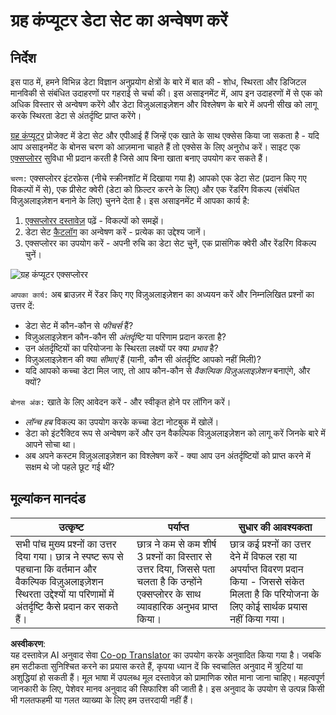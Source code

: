 <!--
CO_OP_TRANSLATOR_METADATA:
{
  "original_hash": "d1e05715f9d97de6c4f1fb0c5a4702c0",
  "translation_date": "2025-08-24T00:19:51+00:00",
  "source_file": "6-Data-Science-In-Wild/20-Real-World-Examples/assignment.md",
  "language_code": "hi"
}
-->
# ग्रह कंप्यूटर डेटा सेट का अन्वेषण करें

## निर्देश

इस पाठ में, हमने विभिन्न डेटा विज्ञान अनुप्रयोग क्षेत्रों के बारे में बात की - शोध, स्थिरता और डिजिटल मानविकी से संबंधित उदाहरणों पर गहराई से चर्चा की। इस असाइनमेंट में, आप इन उदाहरणों में से एक को अधिक विस्तार से अन्वेषण करेंगे और डेटा विज़ुअलाइज़ेशन और विश्लेषण के बारे में अपनी सीख को लागू करके स्थिरता डेटा से अंतर्दृष्टि प्राप्त करेंगे।

[ग्रह कंप्यूटर](https://planetarycomputer.microsoft.com/) प्रोजेक्ट में डेटा सेट और एपीआई हैं जिन्हें एक खाते के साथ एक्सेस किया जा सकता है - यदि आप असाइनमेंट के बोनस चरण को आज़माना चाहते हैं तो एक्सेस के लिए अनुरोध करें। साइट एक [एक्सप्लोरर](https://planetarycomputer.microsoft.com/explore) सुविधा भी प्रदान करती है जिसे आप बिना खाता बनाए उपयोग कर सकते हैं। 

`चरण:`
एक्सप्लोरर इंटरफ़ेस (नीचे स्क्रीनशॉट में दिखाया गया है) आपको एक डेटा सेट (प्रदान किए गए विकल्पों में से), एक प्रीसेट क्वेरी (डेटा को फ़िल्टर करने के लिए) और एक रेंडरिंग विकल्प (संबंधित विज़ुअलाइज़ेशन बनाने के लिए) चुनने देता है। इस असाइनमेंट में आपका कार्य है:

 1. [एक्सप्लोरर दस्तावेज़](https://planetarycomputer.microsoft.com/docs/overview/explorer/) पढ़ें - विकल्पों को समझें।
 2. डेटा सेट [कैटलॉग](https://planetarycomputer.microsoft.com/catalog) का अन्वेषण करें - प्रत्येक का उद्देश्य जानें।
 3. एक्सप्लोरर का उपयोग करें - अपनी रुचि का डेटा सेट चुनें, एक प्रासंगिक क्वेरी और रेंडरिंग विकल्प चुनें।

![ग्रह कंप्यूटर एक्सप्लोरर](../../../../6-Data-Science-In-Wild/20-Real-World-Examples/images/planetary-computer-explorer.png)

`आपका कार्य:`
अब ब्राउज़र में रेंडर किए गए विज़ुअलाइज़ेशन का अध्ययन करें और निम्नलिखित प्रश्नों का उत्तर दें:
 * डेटा सेट में कौन-कौन से _फीचर्स_ हैं?
 * विज़ुअलाइज़ेशन कौन-कौन सी _अंतर्दृष्टि_ या परिणाम प्रदान करता है?
 * उन अंतर्दृष्टियों का परियोजना के स्थिरता लक्ष्यों पर क्या _प्रभाव_ है?
 * विज़ुअलाइज़ेशन की क्या _सीमाएं_ हैं (यानी, कौन सी अंतर्दृष्टि आपको नहीं मिली)?
 * यदि आपको कच्चा डेटा मिल जाए, तो आप कौन-कौन से _वैकल्पिक विज़ुअलाइज़ेशन_ बनाएंगे, और क्यों?

`बोनस अंक:`
खाते के लिए आवेदन करें - और स्वीकृत होने पर लॉगिन करें।
 * _लॉन्च हब_ विकल्प का उपयोग करके कच्चा डेटा नोटबुक में खोलें।
 * डेटा को इंटरैक्टिव रूप से अन्वेषण करें और उन वैकल्पिक विज़ुअलाइज़ेशन को लागू करें जिनके बारे में आपने सोचा था।
 * अब अपने कस्टम विज़ुअलाइज़ेशन का विश्लेषण करें - क्या आप उन अंतर्दृष्टियों को प्राप्त करने में सक्षम थे जो पहले छूट गई थीं?

## मूल्यांकन मानदंड

उत्कृष्ट | पर्याप्त | सुधार की आवश्यकता
--- | --- | -- |
सभी पांच मुख्य प्रश्नों का उत्तर दिया गया। छात्र ने स्पष्ट रूप से पहचाना कि वर्तमान और वैकल्पिक विज़ुअलाइज़ेशन स्थिरता उद्देश्यों या परिणामों में अंतर्दृष्टि कैसे प्रदान कर सकते हैं।| छात्र ने कम से कम शीर्ष 3 प्रश्नों का विस्तार से उत्तर दिया, जिससे पता चलता है कि उन्होंने एक्सप्लोरर के साथ व्यावहारिक अनुभव प्राप्त किया।| छात्र कई प्रश्नों का उत्तर देने में विफल रहा या अपर्याप्त विवरण प्रदान किया - जिससे संकेत मिलता है कि परियोजना के लिए कोई सार्थक प्रयास नहीं किया गया। |

**अस्वीकरण**:  
यह दस्तावेज़ AI अनुवाद सेवा [Co-op Translator](https://github.com/Azure/co-op-translator) का उपयोग करके अनुवादित किया गया है। जबकि हम सटीकता सुनिश्चित करने का प्रयास करते हैं, कृपया ध्यान दें कि स्वचालित अनुवाद में त्रुटियां या अशुद्धियां हो सकती हैं। मूल भाषा में उपलब्ध मूल दस्तावेज़ को प्रामाणिक स्रोत माना जाना चाहिए। महत्वपूर्ण जानकारी के लिए, पेशेवर मानव अनुवाद की सिफारिश की जाती है। इस अनुवाद के उपयोग से उत्पन्न किसी भी गलतफहमी या गलत व्याख्या के लिए हम उत्तरदायी नहीं हैं।